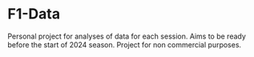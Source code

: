# F1-Data
Personal project for analyses of data for each session. Aims to be ready before the start of 2024 season. Project for non commercial purposes.
